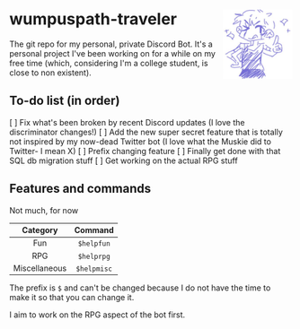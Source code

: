# wumpuspath-traveler <img src="/data/img/boticon.png" alt="Sparkle on !" style="height: 124px; width:124px;" align="right"/>
The git repo for my personal, private Discord Bot. It's a personal project I've been working on for a while on my free time (which, considering I'm a college student, is close to non existent).

## To-do list (in order)
[ ] Fix what's been broken by recent Discord updates (I love the discriminator changes!)
[ ] Add the new super secret feature that is totally not inspired by my now-dead Twitter bot (I love what the Muskie did to Twitter- I mean X)
[ ] Prefix changing feature
[ ] Finally get done with that SQL db migration stuff
[ ] Get working on the actual RPG stuff

## Features and commands
Not much, for now

|    Category   |   Command   |
|:-------------:|:-----------:|
|      Fun      |  `$helpfun` |
|      RPG      |  `$helprpg` |
| Miscellaneous | `$helpmisc` |

The prefix is `$` and can't be changed because I do not have the time to make it so that you can change it.

I aim to work on the RPG aspect of the bot first.
